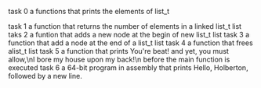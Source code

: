 task 0
a functions that prints the elements of list_t

task 1 a function that returns the number of elements in a linked list_t list 
taks 2 a funtion that adds a new node at the begin of new list_t list
task 3 a function that add a  node at the end of a list_t list
task 4 a function that frees alist_t list
task 5  a function that prints You're beat! and yet, you must allow,\nI bore my house upon my back!\n before the main function is executed
task 6 a 64-bit program in assembly that prints Hello, Holberton, followed by a new line.


